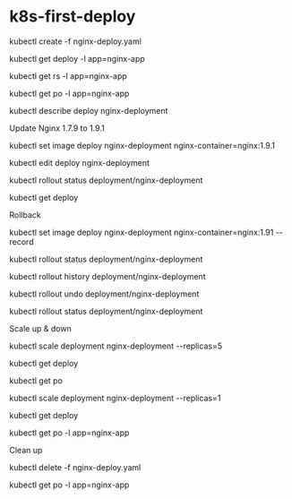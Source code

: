 # k8s-first-deploy

kubectl create -f nginx-deploy.yaml

kubectl get deploy -l app=nginx-app

kubectl get rs -l app=nginx-app

kubectl get po -l app=nginx-app

kubectl describe deploy nginx-deployment

Update Nginx 1.7.9 to 1.9.1

kubectl set image deploy nginx-deployment nginx-container=nginx:1.9.1

kubectl edit deploy nginx-deployment

kubectl rollout status deployment/nginx-deployment

kubectl get deploy

Rollback

kubectl set image deploy nginx-deployment nginx-container=nginx:1.91 --record

kubectl rollout status deployment/nginx-deployment

kubectl rollout history deployment/nginx-deployment

kubectl rollout undo deployment/nginx-deployment

kubectl rollout status deployment/nginx-deployment

Scale up & down

kubectl scale deployment nginx-deployment --replicas=5

kubectl get deploy

kubectl get po

kubectl scale deployment nginx-deployment --replicas=1

kubectl get deploy

kubectl get po -l app=nginx-app

Clean up

kubectl delete -f nginx-deploy.yaml

kubectl get po -l app=nginx-app
